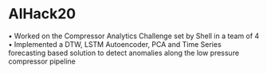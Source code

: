 # AIHack20
• Worked on the Compressor Analytics Challenge set by Shell in a team of 4
• Implemented a DTW, LSTM Autoencoder, PCA and Time Series forecasting based solution to detect anomalies along the low pressure compressor pipeline
